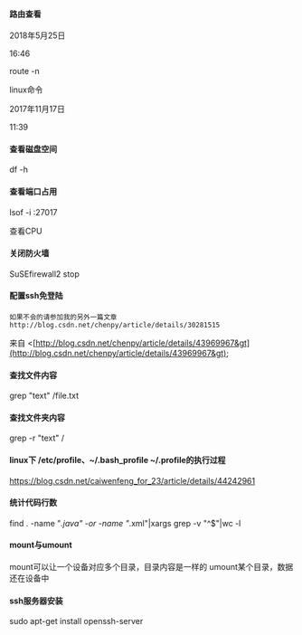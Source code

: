#### 路由查看

2018年5月25日

16:46

route -n

linux命令

2017年11月17日

11:39

#### 查看磁盘空间

df -h

#### 查看端口占用

lsof -i :27017

查看CPU

#### 关闭防火墙

SuSEfirewall2 stop

#### 配置ssh免登陆

```
如果不会的请参加我的另外一篇文章 http://blog.csdn.net/chenpy/article/details/30281515
```

来自 &lt;[http://blog.csdn.net/chenpy/article/details/43969967&gt](http://blog.csdn.net/chenpy/article/details/43969967&gt);



#### 查找文件内容

grep "text" /file.txt

#### 查找文件夹内容

grep -r "text" /


#### linux下 /etc/profile、~/.bash_profile ~/.profile的执行过程
https://blog.csdn.net/caiwenfeng_for_23/article/details/44242961

#### 统计代码行数
find . -name "*.java" -or -name "*.xml"|xargs grep -v "^$"|wc -l

#### mount与umount
mount可以让一个设备对应多个目录，目录内容是一样的
umount某个目录，数据还在设备中

#### ssh服务器安装
sudo apt-get install openssh-server

